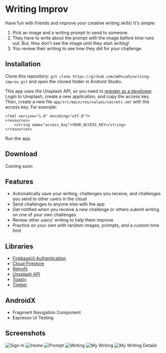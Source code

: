 # Writing Improv
Have fun with friends and improve your creative writing skills! It's simple:
1. Pick an image and a writing prompt to send to someone.
2. They have to write about the prompt with the image before time runs out. But, they don't see the image until they start writing!
3. You review their writing to see how they did for your challenge.

## Installation
Clone this repository:
`git clone https://github.com/mdhsieh/writing-improv.git`
and open the cloned folder in Android Studio.

This app uses the Unsplash API,
so you need to [register as a developer](https://unsplash.com/join).
Login to Unsplash, create a new application, and copy the access key.
Then, create a new file `app/src/main/res/values/secrets.xml` with the access key.
For example:
```
<?xml version="1.0" encoding="utf-8"?>
<resources>
    <string name="access_key">YOUR_ACCESS_KEY</string>
</resources>
```

Run the app.

## Download
Coming soon

## Features
- Automatically save your writing, challenges you receive, and challenges you send to other users in the cloud
- Send challenges to anyone else with the app
- Get notified when you receive a new challenge or others submit writing on one of your own challenges
- Review other users' writing to help them improve
- Practice on your own with random images, prompts, and a custom time limit

## Libraries
- [FirebaseUI Authentication](https://firebase.google.com/docs/auth/android/firebaseui)
- [Cloud Firestore](https://firebase.google.com/docs/firestore)
- [Retrofit](https://square.github.io/retrofit)
- [Unsplash API](https://unsplash.com/developers)
- [Toasty](https://github.com/GrenderG/Toasty)
- [Timber](https://github.com/JakeWharton/timber)

## AndroidX
- Fragment Navigation Component
- Espresso UI Testing

## Screenshots
![Sign In](Screenshot_1.png)
![Home](Screenshot_2.png)
![Prompt](Screenshot_3.png)
![Writing](Screenshot_4.png)
![My Writing](Screenshot_5.PNG)
![My Writing Details](Screenshot_6.PNG)